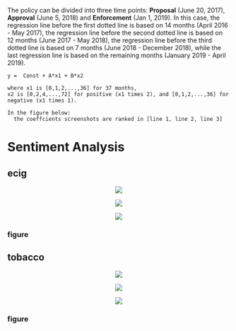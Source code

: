 The policy can be divided into three time points: **Proposal** (June 20, 2017), **Approval** (June 5, 2018) and **Enforcement** (Jan 1, 2019). In this case, the regression line before the first dotted line is based on 14 months (April 2016 - May 2017), the regression line before the second dotted line is based on 12 months (June 2017 - May 2018), the regression line before the third dotted line is based on 7 months (June 2018 - December 2018), while the last regression line is based on the remaining months (January 2019 - April 2019).

```
y =  Const + A*x1 + B*x2

where x1 is [0,1,2,...,36] for 37 months,
x2 is [0,2,4,...,72] for positive (x1 times 2), and [0,1,2,...,36] for negative (x1 times 1).

In the figure below:
  the coeffcients screenshots are ranked in [line 1, line 2, line 3]
```


# Sentiment Analysis

## ecig


<p align="center">
  <img src="https://github.com/meettyj/Alcohol-on-Twitter/raw/master/juliana/figures/screenshots/EX1_regression_3years_2covariate/ecig_posAndNeg_sec1.png" />
</p>
<p align="center">
  <img src="https://github.com/meettyj/Alcohol-on-Twitter/raw/master/juliana/figures/screenshots/EX1_regression_3years_2covariate/ecig_posAndNeg_sec2.png" />
</p>
<p align="center">
  <img src="https://github.com/meettyj/Alcohol-on-Twitter/raw/master/juliana/figures/screenshots/EX1_regression_3years_2covariate/ecig_posAndNeg_sec3.png" />
</p>

### figure




## tobacco
<p align="center">
  <img src="https://github.com/meettyj/Alcohol-on-Twitter/raw/master/juliana/figures/screenshots/EX1_regression_3years_2covariate/tobacco_posAndNeg_sec1.png" />
</p>
<p align="center">
  <img src="https://github.com/meettyj/Alcohol-on-Twitter/raw/master/juliana/figures/screenshots/EX1_regression_3years_2covariate/tobacco_posAndNeg_sec2.png" />
</p>
<p align="center">
  <img src="https://github.com/meettyj/Alcohol-on-Twitter/raw/master/juliana/figures/screenshots/EX1_regression_3years_2covariate/tobacco_posAndNeg_sec3.png" />
</p>

### figure

